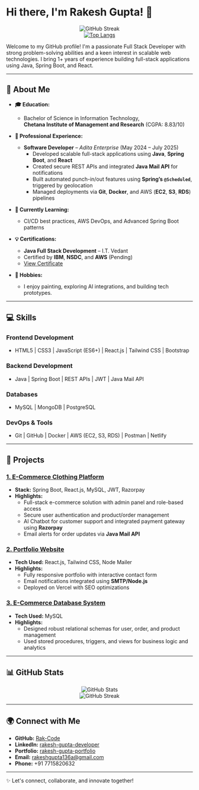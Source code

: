 # Hi there, I'm Rakesh Gupta! 👋

<div align="center">
  <img src="https://streak-stats.demolab.com/?user=Rak-Code&theme=light&date_format=M%20j%5B%2C%20Y%5D" alt="GitHub Streak" />
  <br />
  <a href="https://github.com/Rak-Code/github-readme-stats">
    <img src="https://github-readme-stats.vercel.app/api/top-langs/?username=Rak-Code&hide=html,css" alt="Top Langs" />
  </a>
</div>

Welcome to my GitHub profile! I'm a passionate Full Stack Developer with strong problem-solving abilities and a keen interest in scalable web technologies. I bring 1+ years of experience building full-stack applications using Java, Spring Boot, and React.

---

## 🚀 About Me

- **🎓 Education:**  
  - Bachelor of Science in Information Technology,  
    **Chetana Institute of Management and Research** (CGPA: 8.83/10)

- **💼 Professional Experience:**  
  - **Software Developer** – *Adita Enterprise* (May 2024 – July 2025)  
    - Developed scalable full-stack applications using **Java**, **Spring Boot**, and **React**  
    - Created secure REST APIs and integrated **Java Mail API** for notifications  
    - Built automated punch-in/out features using **Spring’s `@Scheduled`**, triggered by geolocation  
    - Managed deployments via **Git**, **Docker**, and AWS (**EC2**, **S3**, **RDS**) pipelines  

- **🌱 Currently Learning:**  
  - CI/CD best practices, AWS DevOps, and Advanced Spring Boot patterns

- **💡 Certifications:**  
  - **Java Full Stack Development** – I.T. Vedant  
  - Certified by **IBM**, **NSDC**, and **AWS** (Pending)  
  - [View Certificate](https://drive.google.com/file/d/15OtXeIAv2y0TzojZbKZo-SYJXPvQK_Ok/view)

- **🎨 Hobbies:**  
  - I enjoy painting, exploring AI integrations, and building tech prototypes.

---

## 💻 Skills

### **Frontend Development**
- HTML5 | CSS3 | JavaScript (ES6+) | React.js | Tailwind CSS | Bootstrap

### **Backend Development**
- Java | Spring Boot | REST APIs | JWT | Java Mail API

### **Databases**
- MySQL | MongoDB | PostgreSQL

### **DevOps & Tools**
- Git | GitHub | Docker | AWS (EC2, S3, RDS) | Postman | Netlify

---

## 🌟 Projects

### [1. E-Commerce Clothing Platform](https://github.com/Rak-Code/Athena)
- **Stack:** Spring Boot, React.js, MySQL, JWT, Razorpay
- **Highlights:**
  - Full-stack e-commerce solution with admin panel and role-based access
  - Secure user authentication and product/order management
  - AI Chatbot for customer support and integrated payment gateway using **Razorpay**
  - Email alerts for order updates via **Java Mail API**

### [2. Portfolio Website](https://github.com/Rak-Code/rakportfolio)
- **Tech Used:** React.js, Tailwind CSS, Node Mailer
- **Highlights:**
  - Fully responsive portfolio with interactive contact form
  - Email notifications integrated using **SMTP/Node.js**
  - Deployed on Vercel with SEO optimizations

### [3. E-Commerce Database System](https://github.com/Rak-Code/MySQLProject)
- **Tech Used:** MySQL
- **Highlights:**
  - Designed robust relational schemas for user, order, and product management
  - Used stored procedures, triggers, and views for business logic and analytics

---

## 📊 GitHub Stats

<div align="center">
  <img src="https://github-readme-stats.vercel.app/api?username=Rak-Code&show_icons=true&theme=light&hide=issues&count_private=true&include_all_commits=true" alt="GitHub Stats" />
  <br />
  <img src="https://streak-stats.demolab.com/?user=Rak-Code&theme=light&date_format=M%20j%5B%2C%20Y%5D" alt="GitHub Streak" />
</div>

---

## 🌍 Connect with Me

- **GitHub:** [Rak-Code](https://github.com/Rak-Code)  
- **LinkedIn:** [rakesh-gupta-developer](https://linkedin.com/in/rakesh-gupta-developer)  
- **Portfolio:** [rakesh-gupta-portfolio](https://rakesh-gupta-portfolio-next-js-six.vercel.app)  
- **Email:** [rakeshgupta136a@gmail.com](mailto:rakeshgupta136a@gmail.com)  
- **Phone:** +91 7715820632

---

✨ Let's connect, collaborate, and innovate together!
